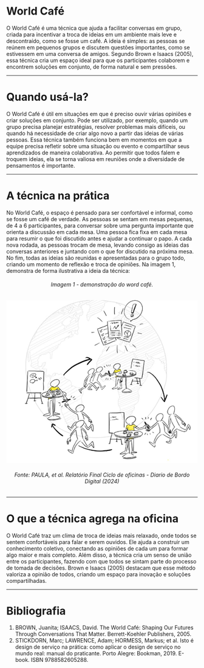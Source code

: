 # World Café

O World Café é uma técnica que ajuda a facilitar conversas em grupo, criada para incentivar a troca de ideias em um ambiente mais leve e descontraído, como se fosse um café. A ideia é simples: as pessoas se reúnem em pequenos grupos e discutem questões importantes, como se estivessem em uma conversa de amigos. Segundo Brown e Isaacs (2005), essa técnica cria um espaço ideal para que os participantes colaborem e encontrem soluções em conjunto, de forma natural e sem pressões.

---

# Quando usá-la?
O World Café é útil em situações em que é preciso ouvir várias opiniões e criar soluções em conjunto. Pode ser utilizado, por exemplo, quando um grupo precisa planejar estratégias, resolver problemas mais difíceis, ou quando há necessidade de criar algo novo a partir das ideias de várias pessoas. Essa técnica também funciona bem em momentos em que a equipe precisa refletir sobre uma situação ou evento e compartilhar seus aprendizados de maneira colaborativa. Ao permitir que todos falem e troquem ideias, ela se torna valiosa em reuniões onde a diversidade de pensamentos é importante.

---

# A técnica na prática

No World Café, o espaço é pensado para ser confortável e informal, como se fosse um café de verdade. As pessoas se sentam em mesas pequenas, de 4 a 6 participantes, para conversar sobre uma pergunta importante que orienta a discussão em cada mesa. Uma pessoa fica fixa em cada mesa para resumir o que foi discutido antes e ajudar a continuar o papo. A cada nova rodada, as pessoas trocam de mesa, levando consigo as ideias das conversas anteriores e juntando com o que for discutido na próxima mesa. No fim, todas as ideias são reunidas e apresentadas para o grupo todo, criando um momento de reflexão e troca de opiniões.
Na imagem 1, demonstra de forma ilustrativa a ideia da técnica:

<h6 align="center">Imagem 1 - demonstração do word café.</h6>

![imgWordCafe1](assets/img1-WordCafe.png)

<h6 align="center">Fonte: PAULA, et al. Relatório Final Ciclo de oficinas - Diario de Bordo Digital (2024)</a></h6>

---

# O que a técnica agrega na oficina
O World Café traz um clima de troca de ideias mais relaxado, onde todos se sentem confortáveis para falar e serem ouvidos. Ele ajuda a construir um conhecimento coletivo, conectando as opiniões de cada um para formar algo maior e mais completo. Além disso, a técnica cria um senso de união entre os participantes, fazendo com que todos se sintam parte do processo de tomada de decisões. Brown e Isaacs (2005) destacam que esse método valoriza a opinião de todos, criando um espaço para inovação e soluções compartilhadas.

---

# Bibliografia

1. BROWN, Juanita; ISAACS, David. The World Café: Shaping Our Futures Through Conversations That Matter. Berrett-Koehler Publishers, 2005.
2. STICKDORN, Marc; LAWRENCE, Adam; HORMESS, Markus; et al. Isto é design de serviço na prática: como aplicar o design de serviço no mundo real: manual do praticante. Porto Alegre: Bookman, 2019. E-book. ISBN 9788582605288.
